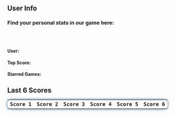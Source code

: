 <html>
  <style>
    #lastscore{
      font-family: 'Fira Mono', monospace !important;
      border-collapse: collapse;
      width: 100%;
      border-radius: 0.75em;
      box-shadow: 0 0 0.5em #175178;
      padding: 10px 10px;
      display: table;
    }
    
    #finder{
      position: absolute;
      top: 235px;
      left: 49%;
      justify-content: right;
      width: fit-content;
      height: fit-content;
      display: inline-block;
      padding: 10px;
    }

    #search{
      width: 200px;
      border-radius: 13px;
      text-align: center;
      height: fit-content;
      background-color: transparent !important;
      border: none;
      color: white;  
      box-shadow: 0 0 1em #175178;
    }

    ::placeholder{
      color: white; 
    }
    .navigation-button{
      height: 40px;
      width: 40px;
      background-color: #e5b76d;
      border-radius: 50%;
      display: inline-block;
      justify-content: center;
      padding: 0px;
      margin: 5px;
      font-size: 10pt;
      color: #20323f;
      border-width: 2px;
      box-shadow: 0 0 1em #175178;
    }

    #return-button{
      background-color: #368ac2;
      color: white;
      border-color: white;
    }
    #RegistrationError{
      text-align: center;
      align-self: center;
      background-color: rgb(223, 109, 109, 0.60);
      border-radius: 0.5em;
      min-height: 25px;
      width: 100%;
      line-height: 25px;
      display: none;
    }
    #RegistrationSuccess{
      text-align: center;
      align-self: center;
      background-color: rgb(109, 223, 109, 0.60);
      border-radius: 0.5em;
      min-height: 25px;
      width: 100%;
      line-height: 25px;
      display: none;
    }
  </style>

  <h2>User Info </h2>
  <h3>Find your personal stats in our game here: </h3>
  <br>
  <br>
  <h4>User:  </h4>
  <h4>Top Score:  </h4>
  <h4>Starred Games:  </h4>
  <h2>Last 6 Scores</h2>
  <table id="lastscore">
    <tr>
      <th>Score 1</th>
      <th>Score 2</th>
      <th>Score 3</th>
      <th>Score 4</th>
      <th>Score 5</th>
      <th>Score 6</th>
    </tr>
  </table>  
  <script>
//localStorage.getItem("lowScore")
  let userid = localStorage.getItem("userid");
    // // Update the lastscore every 5 seconds
    // setInterval(updateScore, 5000);
    // // Retrieve the lastscore data and create the table when the page is loaded
    // updateScore();
    // function updateScore() {
    //   $.ajax({
    //     url: 'https://dncodecrunch.duckdns.org/api/lastscore/retrieve',
    //     type: 'GET',
    //     data: {"username": "ekam"},
    //     dataType: 'json',
    //     success: function(response) {
    //       // Clear the current lastscore on update
    //       $('#lastscore tr').slice(1).remove();
    //       // Adds the new scores to the lastscore from the json response
    //       response.forEach(function(score) {
    //          $('#lastscore').append('<tr><td>' + score._score1 + '</td><td>' + score._score2 + '</td><td>' + score._score3 + '</td><td>' + score._score4 + '</td><td>' + score._score5 + '</td><td>' + score._score6 + '</td></tr>'); 
    //       });
    //     },
    //     error: function(error) {
    //       console.log(error);
    //     }
    //   });
    // }
// Update the lastscore every 5 seconds
// Retrieve the lastscore data and create the table when the page is loaded
async function retrieveScore() {
  const headers = {
    'Content-Type': 'application/json',
    'Access-Control-Request-Method': 'GET',
  };
  // const params = {
  //   username: 'ekam'
  // }
  // const url = 'https://dncodecrunch.duckdns.org/api/lastscore/retrieve?' + new URLSearchParams(params);
  const response = await fetch('https://dncodecrunch.duckdns.org/api/lastscore/retrieve', {
    method: 'GET',
    headers: headers
  });
  const data = await response.json();
  console.log(data);
  $('#lastscore tr').slice(1).remove();
  data.forEach(function (score) {
    console.log(score);
    $('#lastscore').append('<tr><td>' + score._score1 + '</td><td>' + score._score2 + '</td><td>' + score._score3 + '</td><td>' + score._score4 + '</td><td>' + score._score5 + '</td><td>' + score._score6 + '</td></tr>');
  });
}
setInterval(retrieveScore, 5000);
retrieveScore();

</script>
</html>